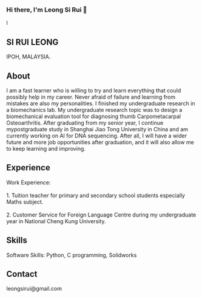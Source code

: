 ### Hi there, I'm Leong Si Rui 👋


l<!DOCTYPE html>
<html lang="en">
<head>
    <meta charset="UTF-8">
    <meta name="viewport" content="width=device-width, initial-scale=1.0">
    <meta http-equiv="X-UA-Compatible" content="ie=edge">
    <link rel="stylesheet" href="https://pro.fontawesome.com/releases/v5.10.0/css/all.css" integrity="sha384-AYmEC3Yw5cVb3ZcuHtOA93w35dYTsvhLPVnYs9eStHfGJvOvKxVfELGroGkvsg+p" crossorigin="anonymous"/>
    <link rel="stylesheet" href="style.css">
    <title>SI RUI LEONG</title>
</head>
<body>
    <div class="grid-2">
        <div class="section-1">
            <i class="fas fa-code fa-5x white"></i>
            <h2>SI RUI LEONG</h2>
            <p>IPOH, MALAYSIA.</p>
            <a href="#"><i class="fab fa-twitter"></i></a>
            <a href="#"><i class="fab fa-linkedin"></i></a>
            <a href="#"><i class="fab fa-github"></i></a>
        </div>
        <div class="section-2">
            <h2>About</h2>
            <p>I am a fast learner who is willing to try and learn everything that could possibly help in my career. Never afraid of failure and learning from mistakes are also my personalities. I finished my undergraduate research in a biomechanics lab. My undergraduate research topic was to design a biomechanical evaluation tool for diagnosing thumb Carpometacarpal Osteoarthritis. After graduating from my senior year, I continue mypostgraduate study in Shanghai Jiao Tong University in China and am currently working on AI for DNA sequencing. After all, I will have a wider future and more job opportunities after graduation, and it will also allow me to keep learning and improving.</p>
            <h2>Experience</h2>
            <p>Work Experience: <br/><br/>1. Tuition teacher for primary and secondary school students especially Maths subject. <br/><br/>2. Customer Service for Foreign Language Centre during my undergraduate year in National Cheng Kung University.</p>
            <h2>Skills</h2>
            <p>Software Skills: Python, C programming, Solidworks</p>
            <a href="#"><i class="fab fa-python"></i></a>
            <a href="#"><i class="fab fa-c"></i></a>
            <a href="#"><i class="fab fa-cube"></i></a>
            <h2>Contact</h2>
            <a href="#"><i class="fab fa-email"></i></a>
            <p>leongsirui@gmail.com</p>
        </div>
    </div>
</body>
</html>
